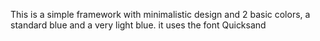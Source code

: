 This is a simple framework with minimalistic design and 2 basic colors, a standard blue and a very light blue. it uses the font Quicksand 